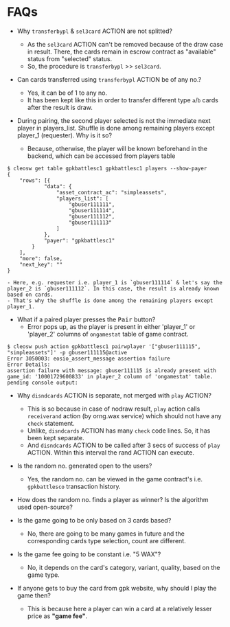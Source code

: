 # FAQs
* Why `transferbypl` & `sel3card` ACTION are not splitted?
	- As the `sel3card` ACTION can't be removed because of the draw case in result. There, the cards remain in escrow contract as "available" status from "selected" status.
	- So, the procedure is `transferbypl` >> `sel3card`.

* Can cards transferred using `transferbypl` ACTION be of any no.?
	- Yes, it can be of 1 to any no.
	- It has been kept like this in order to transfer different type `a`/`b` cards after the result is draw.

* During pairing, the second player selected is not the immediate next player in players_list. Shuffle is done among remaining players except player_1 (requester). Why is it so?
	- Because, otherwise, the player will be known beforehand in the backend, which can be accessed from players table
```
$ cleosw get table gpkbattlesc1 gpkbattlesc1 players --show-payer
{
	"rows": [{
			"data": {
				"asset_contract_ac": "simpleassets",
				"players_list": [
					"gbuser111111",
					"gbuser111114",
					"gbuser111112",
					"gbuser111113"
				]
			},
			"payer": "gpkbattlesc1"
		}
	],
	"more": false,
	"next_key": ""
}
```

	- Here, e.g. requester i.e. player_1 is `gbuser111114` & let's say the player_2 is `gbuser111112`. In this case, the result is already known based on cards.
	- That's why the shuffle is done among the remaining players except player_1.

* What if a paired player presses the <kbd>Pair</kbd> button?
	- Error pops up, as the player is present in either 'player_1' or 'player_2' columns of `ongamestat` table of game contract.
```console
$ cleosw push action gpkbattlesc1 pairwplayer '["gbuser111115", "simpleassets"]' -p gbuser111115@active
Error 3050003: eosio_assert_message assertion failure
Error Details:
assertion failure with message: gbuser111115 is already present with game_id: '10001729600833' in player_2 column of 'ongamestat' table.
pending console output:
```

* Why `disndcards` ACTION is separate, not merged with `play` ACTION?
	- This is so because in case of nodraw result, `play` action calls `receiverand` action (by orng.wax service) which should not have any `check` statement.
	- Unlike, `disndcards` ACTION has many `check` code lines. So, it has been kept separate.
	- And `disndcards` ACTION to be called after 3 secs of success of `play` ACTION. Within this interval the rand ACTION can execute.

* Is the random no. generated open to the users?
	- Yes, the random no. can be viewed in the game contract's i.e. `gpkbattlesco` transaction history.

* How does the random no. finds a player as winner? Is the algorithm used open-source?

* Is the game going to be only based on 3 cards based?
	- No, there are going to be many games in future and the corresponding cards type selection, count are different.

* Is the game fee going to be constant i.e. "5 WAX"?
	- No, it depends on the card's category, variant, quality, based on the game type.

* If anyone gets to buy the card from gpk website, why should I play the game then?
	- This is because here a player can win a card at a relatively lesser price as __"game fee"__.